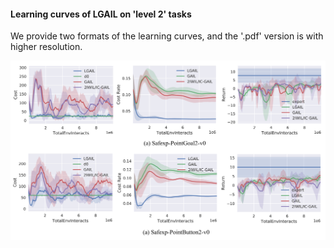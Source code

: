 #### Learning curves of LGAIL on 'level 2' tasks
We provide two formats of the learning curves, and the '.pdf' version is with higher resolution. 

<div align="center">
  <img src="./learningcurves.png"></a>
</div>
